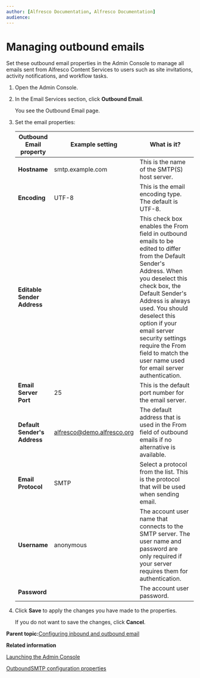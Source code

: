 ```yaml
---
author: [Alfresco Documentation, Alfresco Documentation]
audience: 
---
```


# Managing outbound emails

Set these outbound email properties in the Admin Console to manage all emails sent from Alfresco Content Services to users such as site invitations, activity notifications, and workflow tasks.

1.  Open the Admin Console.

2.  In the Email Services section, click **Outbound Email**.

    You see the Outbound Email page.

3.  Set the email properties:

    |Outbound Email property|Example setting|What is it?|
    |-----------------------|---------------|-----------|
    |**Hostname**|smtp.example.com|This is the name of the SMTP\(S\) host server.|
    |**Encoding**|UTF-8|This is the email encoding type. The default is UTF-8.|
    |**Editable Sender Address**| |This check box enables the From field in outbound emails to be edited to differ from the Default Sender's Address. When you deselect this check box, the Default Sender's Address is always used. You should deselect this option if your email server security settings require the From field to match the user name used for email server authentication.|
    |**Email Server Port**|25|This is the default port number for the email server.|
    |**Default Sender's Address**|alfresco@demo.alfresco.org|The default address that is used in the From field of outbound emails if no alternative is available.|
    |**Email Protocol**|SMTP|Select a protocol from the list. This is the protocol that will be used when sending email.|
    |**Username**|anonymous|The account user name that connects to the SMTP server. The user name and password are only required if your server requires them for authentication.|
    |**Password**| |The account user password.|

4.  Click **Save** to apply the changes you have made to the properties.

    If you do not want to save the changes, click **Cancel**.


**Parent topic:**[Configuring inbound and outbound email](../concepts/email-intro.md)

**Related information**  


[Launching the Admin Console](adminconsole-open.md)

[OutboundSMTP configuration properties](../concepts/email-outboundsmtp-props.md)

